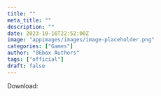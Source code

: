 ```yaml
---
title: ""
meta_title: ""
description: ""
date: 2023-10-16T22:52:00Z
image: "appimages/images/image-placeholder.png"
categories: ["Games"]
author: "86box Authors"
tags: ["official"]
draft: false
---
```


Download: 

